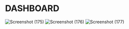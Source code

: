 # DASHBOARD

![Screenshot (175)](https://github.com/user-attachments/assets/fe1329cd-5fe6-4b66-82d3-817f5456b257)
![Screenshot (176)](https://github.com/user-attachments/assets/2a3e6c47-fcb9-4166-8d7a-541a24dec11c)
![Screenshot (177)](https://github.com/user-attachments/assets/716acf63-63c4-47b9-9ff6-aee1986cd458)
